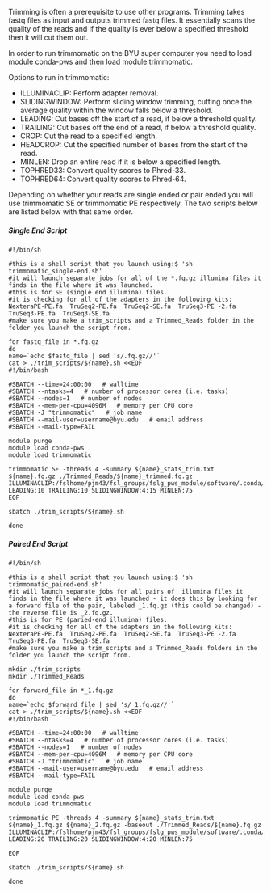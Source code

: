 Trimming is often a prerequisite to use other programs. Trimming takes fastq files as input and outputs trimmed fastq files. It essentially scans the quality of the reads and if the quality is ever below a specified threshold then it will cut them out. 

In order to run trimmomatic on the BYU super computer you need to load module conda-pws and then load module trimmomatic. 

Options to run in trimmomatic:

* ILLUMINACLIP: Perform adapter removal.
* SLIDINGWINDOW: Perform sliding window trimming, cutting once the average quality within the window falls below a threshold.
* LEADING: Cut bases off the start of a read, if below a threshold quality.
* TRAILING: Cut bases off the end of a read, if below a threshold quality.
* CROP: Cut the read to a specified length.
* HEADCROP: Cut the specified number of bases from the start of the read.
* MINLEN: Drop an entire read if it is below a specified length.
* TOPHRED33: Convert quality scores to Phred-33.
* TOPHRED64: Convert quality scores to Phred-64.

Depending on whether your reads are single ended or pair ended you will use trimmomatic SE or trimmomatic PE respectively. The two scripts below are listed below with that same order.

##### Single End Script #####

```
#!/bin/sh

#this is a shell script that you launch using:$ 'sh trimmomatic_single-end.sh'
#it will launch separate jobs for all of the *.fq.gz illumina files it finds in the file where it was launched.
#this is for SE (single end illumina) files.
#it is checking for all of the adapters in the following kits: NexteraPE-PE.fa  TruSeq2-PE.fa  TruSeq2-SE.fa  TruSeq3-PE -2.fa  TruSeq3-PE.fa  TruSeq3-SE.fa
#make sure you make a trim_scripts and a Trimmed_Reads folder in the folder you launch the script from.

for fastq_file in *.fq.gz
do
name=`echo $fastq_file | sed 's/.fq.gz//'`
cat > ./trim_scripts/${name}.sh <<EOF
#!/bin/bash

#SBATCH --time=24:00:00   # walltime
#SBATCH --ntasks=4   # number of processor cores (i.e. tasks)
#SBATCH --nodes=1   # number of nodes
#SBATCH --mem-per-cpu=4096M   # memory per CPU core
#SBATCH -J "trimmomatic"   # job name
#SBATCH --mail-user=username@byu.edu   # email address
#SBATCH --mail-type=FAIL

module purge
module load conda-pws
module load trimmomatic

trimmomatic SE -threads 4 -summary ${name}_stats_trim.txt ${name}.fq.gz ./Trimmed_Reads/${name}_trimmed.fq.gz ILLUMINACLIP:/fslhome/pjm43/fsl_groups/fslg_pws_module/software/.conda/envs/trimmomatic/adapters/all_adaptor.fasta:2:30:10 LEADING:10 TRAILING:10 SLIDINGWINDOW:4:15 MINLEN:75
EOF

sbatch ./trim_scripts/${name}.sh

done
```

##### Paired End Script #####

```
#!/bin/sh

#this is a shell script that you launch using:$ 'sh trimmomatic_paired-end.sh'
#it will launch separate jobs for all pairs of  illumina files it finds in the file where it was launched - it does this by looking for a forward file of the pair, labeled _1.fq.gz (this could be changed) -the reverse file is _2.fq.gz.
#this is for PE (paried-end illumina) files.
#it is checking for all of the adapters in the following kits: NexteraPE-PE.fa  TruSeq2-PE.fa  TruSeq2-SE.fa  TruSeq3-PE -2.fa  TruSeq3-PE.fa  TruSeq3-SE.fa
#make sure you make a trim_scripts and a Trimmed_Reads folders in the folder you launch the script from.

mkdir ./trim_scripts
mkdir ./Trimmed_Reads

for forward_file in *_1.fq.gz
do
name=`echo $forward_file | sed 's/_1.fq.gz//'`
cat > ./trim_scripts/${name}.sh <<EOF
#!/bin/bash

#SBATCH --time=24:00:00   # walltime
#SBATCH --ntasks=4   # number of processor cores (i.e. tasks)
#SBATCH --nodes=1   # number of nodes
#SBATCH --mem-per-cpu=4096M   # memory per CPU core
#SBATCH -J "trimmomatic"   # job name
#SBATCH --mail-user=username@byu.edu   # email address
#SBATCH --mail-type=FAIL

module purge
module load conda-pws
module load trimmomatic

trimmomatic PE -threads 4 -summary ${name}_stats_trim.txt ${name}_1.fq.gz ${name}_2.fq.gz -baseout ./Trimmed_Reads/${name}.fq.gz ILLUMINACLIP:/fslhome/pjm43/fsl_groups/fslg_pws_module/software/.conda/envs/trimmomatic/adapters/all_adaptor.fasta:2:40:15 LEADING:20 TRAILING:20 SLIDINGWINDOW:4:20 MINLEN:75

EOF

sbatch ./trim_scripts/${name}.sh

done
```
